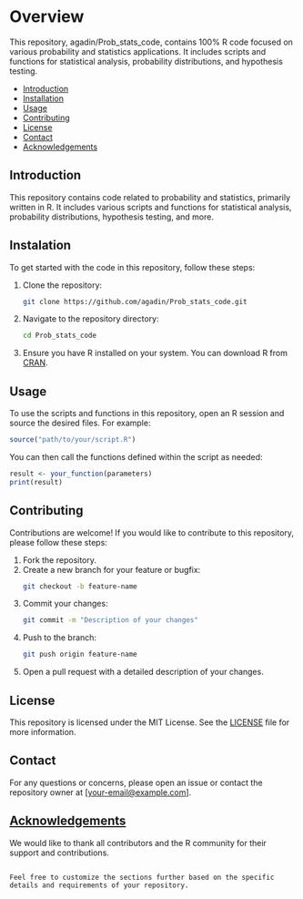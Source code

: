 # Overview
This repository, agadin/Prob_stats_code, contains 100% R code focused on various probability and statistics applications. It includes scripts and functions for statistical analysis, probability distributions, and hypothesis testing.

* [Introduction](#introduction)
* [Installation](#installation)
* [Usage](#usage)
* [Contributing](#contributing)
* [License](#license)
* [Contact](#contact)
* [Acknowledgements](#acknowledgements)


## Introduction
This repository contains code related to probability and statistics, primarily written in R. It includes various scripts and functions for statistical analysis, probability distributions, hypothesis testing, and more.

## Instalation
To get started with the code in this repository, follow these steps:
1. Clone the repository:
   ```bash
   git clone https://github.com/agadin/Prob_stats_code.git
   ```
2. Navigate to the repository directory:
   ```bash
   cd Prob_stats_code
   ```
3. Ensure you have R installed on your system. You can download R from [CRAN](https://cran.r-project.org/).

## Usage
To use the scripts and functions in this repository, open an R session and source the desired files. For example:
```r
source("path/to/your/script.R")
```
You can then call the functions defined within the script as needed:
```r
result <- your_function(parameters)
print(result)
```

## Contributing
Contributions are welcome! If you would like to contribute to this repository, please follow these steps:
1. Fork the repository.
2. Create a new branch for your feature or bugfix:
   ```bash
   git checkout -b feature-name
   ```
3. Commit your changes:
   ```bash
   git commit -m "Description of your changes"
   ```
4. Push to the branch:
   ```bash
   git push origin feature-name
   ```
5. Open a pull request with a detailed description of your changes.

## License
This repository is licensed under the MIT License. See the [LICENSE](LICENSE) file for more information.

## Contact
For any questions or concerns, please open an issue or contact the repository owner at [your-email@example.com].

## [Acknowledgements](#acknowledgements)
We would like to thank all contributors and the R community for their support and contributions.
```

Feel free to customize the sections further based on the specific details and requirements of your repository.

